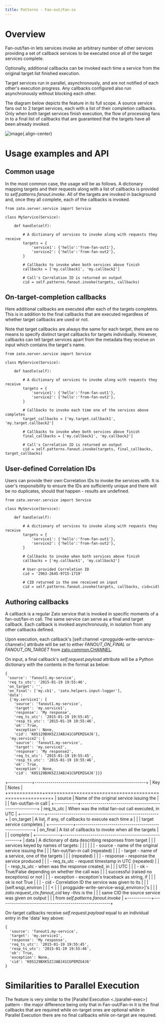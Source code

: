 ```yaml
---
title: Patterns - Fan-out/Fan-in
---
```


Overview
========

Fan-out/fan-in lets services invoke an arbitrary number of other services providing a set of callback services
to be executed once all of the target services complete.

Optionally, additional callbacks can be invoked each time a service from the original target list finished
execution.

Target services run in parallel, asynchronously, and are not notified of each other\'s execution progress. Any callbacks
configured also run asynchronously without blocking each other.

The diagram below depicts the feature in its full scope. A source service fans out to 2 target services, each with a list
of their completion callbacks. Only when both target services finish execution, the flow of processing fans in to
a final list of callbacks that are guaranteed that the targets have all been already invoked.

![image](/gfx/progguide/patterns/fan-out-fan-in.png){.align-center}

Usage examples and API
======================

Common usage
------------

In the most common case, the usage will be as follows. A dictionary mapping targets and their requests along with
a list of callbacks is provided to *self.patterns.fanout.invoke*. All of the targets are invoked in background and, once
they all complete, each of the callbacks is invoked.

``` {.python}
from zato.server.service import Service

class MyService(Service):

    def handle(self):

        # A dictionary of services to invoke along with requests they receive
        targets = {
            'service1': {'hello':'from-fan-out1'},
            'service2': {'hello':'from-fan-out2'},
        }

        # Callbacks to invoke when both services above finish
        callbacks = ['my.callback1', 'my.callback2']

        # Call's Correlation ID is returned on output
        cid = self.patterns.fanout.invoke(targets, callbacks)
```

On-target-completion callbacks
------------------------------

Here additional callbacks are executed after each of the targets completes. This is in addition to the final callbacks
that are executed regardless of whether target callbacks are used or not.

Note that target callbacks are always the same for each target, there are no means to specify distinct target callbacks
for targets individually. However, callbacks can tell target services apart from the metadata they receive on input which
contains the target\'s name.

``` {.python}
from zato.server.service import Service

class MyService(Service):

    def handle(self):

        # A dictionary of services to invoke along with requests they receive
        targets = {
            'service1': {'hello':'from-fan-out1'},
            'service2': {'hello':'from-fan-out2'},
        }

        # Callbacks to invoke each time one of the services above completes
        target_callbacks = ['my.target.callback1', 'my.target.callback2']

        # Callbacks to invoke when both services above finish
        final_callbacks = ['my.callback1', 'my.callback2']

        # Call's Correlation ID is returned on output
        cid = self.patterns.fanout.invoke(targets, final_callbacks, target_callbacks)
```

User-defined Correlation IDs
----------------------------

Users can provide their own Correlation IDs to invoke the services with. It is user\'s responsibility to ensure the IDs are sufficiently
unique and there will be no duplicates, should that happen - results are undefined.

``` {.python}
from zato.server.service import Service

class MyService(Service):

    def handle(self):

        # A dictionary of services to invoke along with requests they receive
        targets = {
            'service1': {'hello':'from-fan-out1'},
            'service2': {'hello':'from-fan-out2'},
        }

        # Callbacks to invoke when both services above finish
        callbacks = ['my.callback1', 'my.callback2']

        # User-provided Correlation ID
        cid = '2963-2645-9715-1719'

        # CID returned is the one received on input
        cid = self.patterns.fanout.invoke(targets, callbacks, cid=cid)
```

Authoring callbacks
-------------------

A callback is a regular Zato service that is invoked in specific moments of a fan-out/fan-in call. The same service can serve
as a final and target callback. Each callback is invoked asynchronously, in isolation from any other callbacks defined.

Upon execution, each callback\'s [self.channel \<progguide-write-service-channel\>] attribute will be set to either
*FANOUT_ON_FINAL* or *FANOUT_ON_TARGET* from
[zato.common.CHANNEL](https://github.com/zatosource/zato/blob/support/2.0/code/zato-common/src/zato/common/__init__.py).

On input, a final callback\'s *self.request.payload* attribute will be a Python dictionary with the contents in the format as below:

``` {.python}
{
 'source': 'fanout1.my-service',
 'req_ts_utc': '2015-01-19 19:55:46',
 'on_target': '',
 'on_final': ['my.cb1', 'zato.helpers.input-logger'],
 'data':
  {'my.service1': {
    'source': 'fanout1.my-service',
    'target': 'my.service1',
    'response': 'My response',
    'req_ts_utc': '2015-01-19 19:55:45',
    'resp_ts_utc': '2015-01-19 19:55:46',
    'ok': True,
    'exception': None,
    'cid': 'K05129BXK5ZJJABJ41CGPEMZG4J6'},
  'my.service2': {
    'source': 'fanout1.my-service',
    'target': 'my.service2',
    'response': 'My response2',
    'req_ts_utc': '2015-01-19 19:55:45',
    'resp_ts_utc': '2015-01-19 19:55:46',
    'ok': True,
    'exception': None,
    'cid': 'K05129BXK5ZJJABJ41CGPEMZG4J6'}}}
```

+------------+--------------------------------------------------------+
| Key        | Notes                                                  |
+============+========================================================+
| source     | Name of the original service issuing the               |
|            | fan-out/fan-in call                                    |
+------------+--------------------------------------------------------+
| req_ts_utc | When was the initial fan-out call executed, in UTC     |
+------------+--------------------------------------------------------+
| on_target  | A list, if any, of callbacks to execute each time a    |
|            | target service completes                               |
+------------+--------------------------------------------------------+
| on_final   | A list of callbacks to invoke when all the targets     |
|            | complete                                               |
+------------+--------------------------------------------------------+
| data       | A dictionary of data describing responses from target  |
|            | services keyed by names of targets:                    |
|            |                                                        |
|            | -   source - name of the original service issuing the  |
|            |     fan-out/fan-in call (repeated)                     |
|            | -   target - name of a service, one of the targets     |
|            |     (repeated)                                         |
|            | -   response - response the service produced           |
|            | -   req_ts_utc - request timestamp in UTC (repeated)   |
|            | -   resp_ts_utc - when was the response created, in    |
|            |     UTC                                                |
|            | -   ok - True/False depending on whether the call was  |
|            |     successful (raised no exceptions) or not           |
|            | -   exception - exception\'s traceback as string, if   |
|            |     ok is not True                                     |
|            | -   cid - Correlation ID the service was given to its  |
|            |     [self.wsgi_environ                                 |
|            |     \<                                                 |
|            | progguide-write-service-wsgi_environ\>]\'s |
|            |     *zato.request_ctx.fanout_cid* key -this is the     |
|            |     same CID the source service was given on output    |
|            |     from *self.patterns.fanout.invoke*                 |
+------------+--------------------------------------------------------+

On-target callbacks receive *self.request.payload* equal to an individual entry in the \'data\' key above:

``` {.python}
{
  'source': 'fanout1.my-service',
  'target': 'my.service1',
  'response': 'My response',
  'req_ts_utc': '2015-01-19 19:55:45',
  'resp_ts_utc': '2015-01-19 19:55:46',
  'ok': True,
  'exception': None,
  'cid': 'K05129BXK5ZJJABJ41CGPEMZG4J6'
}
```

Similarities to Parallel Execution
==================================

The feature is very similar to the [Parallel Execution \<./parallel-exec\>] pattern - the major difference being only that
in Fan-out/Fan-in it is the final callbacks that are required while on-target ones are optional while in Parallel Execution
there are no final callbacks while on-target are required.
